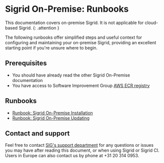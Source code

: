 # Sigrid On-Premise: Runbooks

This documentation covers on-premise Sigrid. It is not applicable for cloud-based Sigrid.
{: .attention }

The following runbooks offer simplified steps and useful context for configuring and maintaining your on-premise Sigrid, providing an excellent starting point if you're unsure where to begin.

## Prerequisites

- You should have already read the other Sigrid On-Premise documentation
- You have access to Software Improvement Group [AWS ECR registry](https://571600876202.dkr.ecr.eu-central-1.amazonaws.com/)

## Runbooks

- [Runbook: Sigrid On-Premise Installation](runbook-onpremise-installation.md)
- [Runbook: Sigrid On-Premise Updating](runbook-onpremise-updating.md)

## Contact and support

Feel free to contact [SIG's support department](mailto:support@softwareimprovementgroup.com) for any questions or issues you may have after reading this document, or when using Sigrid or Sigrid CI. Users in Europe can also contact us by phone at +31 20 314 0953.
